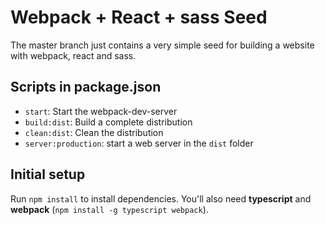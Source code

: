 # Webpack + React + sass Seed

The master branch just contains a very simple seed for 
building a website with webpack, react and sass.

## Scripts in package.json

* `start`: Start the webpack-dev-server
* `build:dist`: Build a complete distribution
* `clean:dist`: Clean the distribution
* `server:production`: start a web server in the `dist` folder

## Initial setup

Run `npm install` to install dependencies. You'll also 
need __typescript__ and __webpack__ (`npm install -g typescript webpack`).
